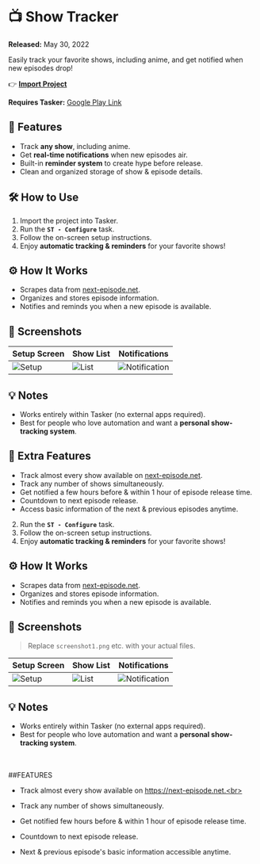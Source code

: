 # 📺 Show Tracker

**Released:** May 30, 2022  

Easily track your favorite shows, including anime, and get notified when new episodes drop!  

👉 **[Import Project](https://taskernet.com/shares/?user=AS35m8m8L9YzBV3qbzaAAqHiSYXYBbD3QfZ7hr0hRK4ojOFTCrjWh2CScbjMw4NaudRi1zKKzq85&id=Project%3AShow+Tracker)**  

**Requires Tasker:** [Google Play Link](https://play.google.com/store/apps/details?id=net.dinglisch.android.taskerm)  


## 🚀 Features
- Track **any show**, including anime.  
- Get **real-time notifications** when new episodes air.  
- Built-in **reminder system** to create hype before release.  
- Clean and organized storage of show & episode details.  


## 🛠 How to Use
1. Import the project into Tasker.  
2. Run the **`ST - Configure`** task.  
3. Follow the on-screen setup instructions.  
4. Enjoy **automatic tracking & reminders** for your favorite shows!  



## ⚙️ How It Works
- Scrapes data from [next-episode.net](https://next-episode.net).  
- Organizes and stores episode information.  
- Notifies and reminds you when a new episode is available.  



## 📸 Screenshots

| Setup Screen | Show List | Notifications |
|--------------|-----------|---------------|
| ![Setup](screenshots/screenshot1.png) | ![List](screenshots/screenshot2.png) | ![Notification](screenshots/screenshot3.png) |



## 💡 Notes
- Works entirely within Tasker (no external apps required).  
- Best for people who love automation and want a **personal show-tracking system**.  


## 🔎 Extra Features
- Track almost every show available on [next-episode.net](https://next-episode.net).  
- Track any number of shows simultaneously.  
- Get notified a few hours before & within 1 hour of episode release time.  
- Countdown to next episode release.  
- Access basic information of the next & previous episodes anytime.  

2. Run the **`ST - Configure`** task.  
3. Follow the on-screen setup instructions.  
4. Enjoy **automatic tracking & reminders** for your favorite shows!  

## ⚙️ How It Works
- Scrapes data from [next-episode.net](https://next-episode.net).  
- Organizes and stores episode information.  
- Notifies and reminds you when a new episode is available.  


## 📸 Screenshots  
> Replace `screenshot1.png` etc. with your actual files.  

| Setup Screen | Show List | Notifications |
|--------------|-----------|---------------|
| ![Setup](screenshots/screenshot1.png) | ![List](screenshots/screenshot2.png) | ![Notification](screenshots/screenshot3.png) |


## 💡 Notes
- Works entirely within Tasker (no external apps required).  
- Best for people who love automation and want a **personal show-tracking system**.  
<br><br>

##FEATURES

- Track almost every show available on https://next-episode.net.<br>

- Track any number of shows simultaneously.<br>

- Get notified few hours before & within 1 hour of episode release time.<br>

- Countdown to next episode release.<br>

- Next & previous episode's basic information accessible anytime.
